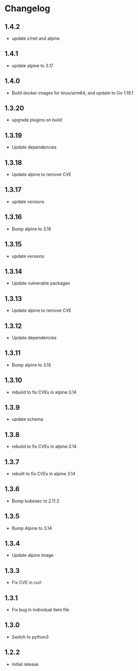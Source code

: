 # Changelog

## 1.4.2
* update x/net and alpine

## 1.4.1
* update alpine to 3.17

## 1.4.0
* Build docker images for linux/arm64, and update to Go 1.19.1

## 1.3.20
* upgrade plugins on build

## 1.3.19
* Update dependencies

## 1.3.18
* Update alpine to remove CVE

## 1.3.17
* update versions

## 1.3.16
* Bump alpine to 3.16

## 1.3.15
* update versions

## 1.3.14
* Update vulnerable packages

## 1.3.13
* Update alpine to remove CVE


## 1.3.12
* Update dependencies
## 1.3.11
* Bump alpine to 3.15

## 1.3.10
* rebuild to fix CVEs in alpine:3.14

## 1.3.9
* update schema

## 1.3.8
* rebuild to fix CVEs in alpine:3.14

## 1.3.7
* rebuilt to fix CVEs in alpine 3.14

## 1.3.6
* Bump kubesec to 2.11.2
## 1.3.5
* Bump Alpine to 3.14

## 1.3.4
* Update alpine image

## 1.3.3
* Fix CVE in curl

## 1.3.1
* Fix bug in individual item file

## 1.3.0
* Switch to python3

## 1.2.2
* Initial release
